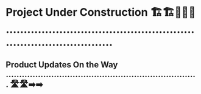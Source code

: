 # Project Under Construction 🏗️🏗️🚧🚧🚧 ...................................................................................

## Product Updates On the Way ........................................................................ 🛣️🛣️➡️➡️

